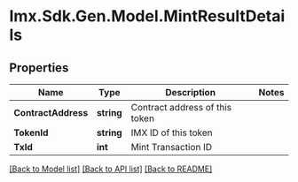 # Imx.Sdk.Gen.Model.MintResultDetails

## Properties

Name | Type | Description | Notes
------------ | ------------- | ------------- | -------------
**ContractAddress** | **string** | Contract address of this token | 
**TokenId** | **string** | IMX ID of this token | 
**TxId** | **int** | Mint Transaction ID | 

[[Back to Model list]](../README.md#documentation-for-models) [[Back to API list]](../README.md#documentation-for-api-endpoints) [[Back to README]](../README.md)

